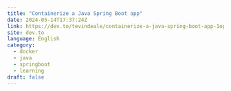 ```yaml
---
title: "Containerize a Java Spring Boot app"
date: 2024-05-14T17:37:24Z
link: https://dev.to/tevindeale/containerize-a-java-spring-boot-app-1op3?utm_medium=RSS&utm_source=news.12bit.vn
site: dev.to
language: English
category:
  - docker
  - java
  - springboot
  - learning
draft: false
---
```

